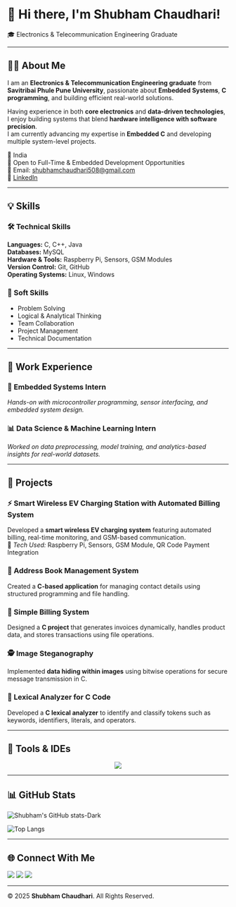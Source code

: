# 👋 Hi there, I'm Shubham Chaudhari!

🎓 Electronics & Telecommunication Engineering Graduate

---

## 👨‍💻 About Me
I am an **Electronics & Telecommunication Engineering graduate** from **Savitribai Phule Pune University**, passionate about **Embedded Systems**, **C programming**, and building efficient real-world solutions.

Having experience in both **core electronics** and **data-driven technologies**, I enjoy building systems that blend **hardware intelligence with software precision**.  
I am currently advancing my expertise in **Embedded C** and developing multiple system-level projects.

📍 India  
💼 Open to Full-Time & Embedded Development Opportunities  
📧 Email: [shubhamchaudhari508@gmail.com](mailto:shubhamchaudhari508@gmail.com)  
🔗 [LinkedIn](https://www.linkedin.com/in/shubham-chaudhari-102672260)

---

## 💡 Skills

### 🛠 Technical Skills
**Languages:** C, C++, Java  
**Databases:** MySQL  
**Hardware & Tools:** Raspberry Pi, Sensors, GSM Modules  
**Version Control:** Git, GitHub  
**Operating Systems:** Linux, Windows  

### 💼 Soft Skills
- Problem Solving  
- Logical & Analytical Thinking  
- Team Collaboration  
- Project Management  
- Technical Documentation  

---

## 🧠 Work Experience

### 🔌 Embedded Systems Intern  
*Hands-on with microcontroller programming, sensor interfacing, and embedded system design.*  

### 📊 Data Science & Machine Learning Intern  
*Worked on data preprocessing, model training, and analytics-based insights for real-world datasets.*

---

## 🚀 Projects

### ⚡ Smart Wireless EV Charging Station with Automated Billing System  
Developed a **smart wireless EV charging system** featuring automated billing, real-time monitoring, and GSM-based communication.  
🧩 *Tech Used:* Raspberry Pi, Sensors, GSM Module, QR Code Payment Integration

### 💾 Address Book Management System  
Created a **C-based application** for managing contact details using structured programming and file handling.

### 🧾 Simple Billing System  
Designed a **C project** that generates invoices dynamically, handles product data, and stores transactions using file operations.

### 🕵️ Image Steganography  
Implemented **data hiding within images** using bitwise operations for secure message transmission in C.

### 🧮 Lexical Analyzer for C Code  
Developed a **C lexical analyzer** to identify and classify tokens such as keywords, identifiers, literals, and operators.

---

## 🧰 Tools & IDEs
<p align="center"> <img src="https://skillicons.dev/icons?i=vscode,codeblocks,git,github,mysql,pycharm,tensorflow,arduino,raspberrypi" /> </p>

---

## 📊 GitHub Stats

![Shubham's GitHub stats-Dark](https://github-readme-stats.vercel.app/api?username=shubhamchaudhari007&show_icons=true&theme=dark
)

![Top Langs](https://github-readme-stats.vercel.app/api/top-langs/?username=shubhamchaudhari007&layout=compact&theme=dark
)

---

## 🌐 Connect With Me

<p align="left"> <a href="mailto:shubhamchaudhari1324@gmail.com"><img src="https://skillicons.dev/icons?i=gmail" /></a> <a href="https://www.linkedin.com/in/shubham-chaudhari-102672260/"><img src="https://skillicons.dev/icons?i=linkedin" /></a> <a href="https://github.com/shubhamchaudhari007"><img src="https://skillicons.dev/icons?i=github" /></a> </p> 

---

© 2025 **Shubham Chaudhari**. All Rights Reserved.
